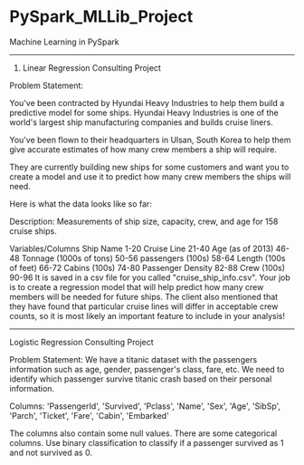 # PySpark_MLLib_Project
Machine Learning in PySpark
********************************************************************************************************************************
1. Linear Regression Consulting Project

Problem Statement:

You've been contracted by Hyundai Heavy Industries to help them build a predictive model for some ships. 
Hyundai Heavy Industries is one of the world's largest ship manufacturing companies and builds cruise liners.

You've been flown to their headquarters in Ulsan, South Korea to help them give accurate estimates of how many crew members a ship will require.

They are currently building new ships for some customers and want you to create a model and use it to predict how many crew members the ships will need.

Here is what the data looks like so far:

Description: Measurements of ship size, capacity, crew, and age for 158 cruise
ships.


Variables/Columns
Ship Name     1-20
Cruise Line   21-40
Age (as of 2013)   46-48
Tonnage (1000s of tons)   50-56
passengers (100s)   58-64
Length (100s of feet)  66-72
Cabins  (100s)   74-80
Passenger Density   82-88
Crew  (100s)   90-96
It is saved in a csv file for you called "cruise_ship_info.csv". Your job is to create a regression model that will help predict how many crew members will be needed for future ships. 
The client also mentioned that they have found that particular cruise lines will differ in acceptable crew counts, so it is most likely an important feature to include in your analysis!

****************************************************************************************************************************************
Logistic Regression Consulting Project

Problem Statement:
We have a titanic dataset with the passengers information such as age, gender, passenger's class, fare, etc. We need to identify which passenger survive titanic crash based on their personal information.

Columns:
'PassengerId',
 'Survived',
 'Pclass',
 'Name',
 'Sex',
 'Age',
 'SibSp',
 'Parch',
 'Ticket',
 'Fare',
 'Cabin',
 'Embarked'
 
 The columns also contain some null values. There are some categorical columns.
 Use binary classification to classify if a passenger survived as 1 and not survived as 0.
 
